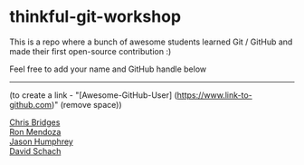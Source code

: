 # thinkful-git-workshop
This is a repo where a bunch of awesome students learned Git / GitHub and made their first open-source contribution :)

Feel free to add your name and GitHub handle below
___

(to create a link - "[Awesome-GitHub-User] (https://www.link-to-github.com)" (remove space))


[Chris Bridges](https://github.com/chrisbridges)<br/>
[Ron Mendoza](https://github.com/codingendeavor)<br/>
[Jason Humphrey](https://github.com/greenpioneer)<br/>
[David Schach](https://github.com/dschach)<br/>
